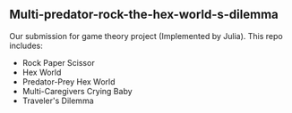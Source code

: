 ## Multi-predator-rock-the-hex-world-s-dilemma

Our submission for game theory project (Implemented by Julia). This repo includes:
- Rock Paper Scissor
- Hex World
- Predator-Prey Hex World
- Multi-Caregivers Crying Baby
- Traveler's Dilemma

